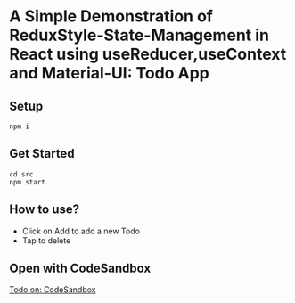 # A Simple Demonstration of ReduxStyle-State-Management in React using useReducer,useContext and Material-UI: Todo App



## Setup
```
npm i
```

## Get Started

```
cd src
npm start
```

## How to use?

- Click on Add to add a new Todo
- Tap to delete

## Open with CodeSandbox

[Todo on: CodeSandbox](https://codesandbox.io/s/usecontext-usereducer-react-material-ui-39cpr)

